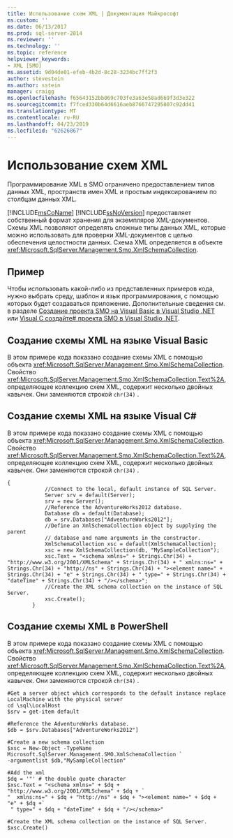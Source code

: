 ```yaml
---
title: Использование схем XML | Документация Майкрософт
ms.custom: ''
ms.date: 06/13/2017
ms.prod: sql-server-2014
ms.reviewer: ''
ms.technology: ''
ms.topic: reference
helpviewer_keywords:
- XML [SMO]
ms.assetid: 9d04de01-efeb-4b2d-8c28-3234bc7ff2f3
author: stevestein
ms.author: sstein
manager: craigg
ms.openlocfilehash: f65643152bb069c703fe3a63e58ad669f3d3e322
ms.sourcegitcommit: f7fced330b64d6616aeb8766747295807c92dd41
ms.translationtype: MT
ms.contentlocale: ru-RU
ms.lasthandoff: 04/23/2019
ms.locfileid: "62626867"
---
```

# <a name="using-xml-schemas"></a>Использование схем XML
  Программирование XML в SMO ограничено предоставлением типов данных XML, пространств имен XML и простым индексированием по столбцам данных XML.  
  
 [!INCLUDE[msCoName](../../../includes/msconame-md.md)] [!INCLUDE[ssNoVersion](../../../includes/ssnoversion-md.md)] предоставляет собственный формат хранения для экземпляров XML-документов. Схемы XML позволяют определять сложные типы данных XML, которые можно использовать для проверки XML-документов с целью обеспечения целостности данных. Схема XML определяется в объекте <xref:Microsoft.SqlServer.Management.Smo.XmlSchemaCollection>.  
  
## <a name="example"></a>Пример  
 Чтобы использовать какой-либо из представленных примеров кода, нужно выбрать среду, шаблон и язык программирования, с помощью которых будет создаваться приложение. Дополнительные сведения см. в разделе [Создание проекта SMO на Visual Basic в Visual Studio .NET](../../../database-engine/dev-guide/create-a-visual-basic-smo-project-in-visual-studio-net.md) или [Visual C создайте&#35; проекта SMO в Visual Studio .NET](../how-to-create-a-visual-csharp-smo-project-in-visual-studio-net.md).  
  
## <a name="creating-an-xml-schema-in-visual-basic"></a>Создание схемы XML на языке Visual Basic  
 В этом примере кода показано создание схемы XML с помощью объекта <xref:Microsoft.SqlServer.Management.Smo.XmlSchemaCollection>. Свойство <xref:Microsoft.SqlServer.Management.Smo.XmlSchemaCollection.Text%2A>, определяющее коллекцию схем XML, содержит несколько двойных кавычек. Они заменяются строкой `chr(34)` .  
  
<!-- TODO: review snippet reference  [!CODE [SMO How to#SMO_VBXMLSchema1](SMO How to#SMO_VBXMLSchema1)]  -->  
  
## <a name="creating-an-xml-schema-in-visual-c"></a>Создание схемы XML на языке Visual C#  
 В этом примере кода показано создание схемы XML с помощью объекта <xref:Microsoft.SqlServer.Management.Smo.XmlSchemaCollection>. Свойство <xref:Microsoft.SqlServer.Management.Smo.XmlSchemaCollection.Text%2A>, определяющее коллекцию схем XML, содержит несколько двойных кавычек. Они заменяются строкой `chr(34)` .  
  
```  
{  
            //Connect to the local, default instance of SQL Server.   
            Server srv = default(Server);  
            srv = new Server();  
            //Reference the AdventureWorks2012 database.   
            Database db = default(Database);  
            db = srv.Databases["AdventureWorks2012"];  
            //Define an XmlSchemaCollection object by supplying the parent  
            // database and name arguments in the constructor.   
            XmlSchemaCollection xsc = default(XmlSchemaCollection);  
            xsc = new XmlSchemaCollection(db, "MySampleCollection");  
            xsc.Text = "<schema xmlns=" + Strings.Chr(34) + "http://www.w3.org/2001/XMLSchema" + Strings.Chr(34) + " xmlns:ns=" + Strings.Chr(34) + "http://ns" + Strings.Chr(34) + "><element name=" + Strings.Chr(34) + "e" + Strings.Chr(34) + " type=" + Strings.Chr(34) + "dateTime" + Strings.Chr(34) + "/></schema>";  
            //Create the XML schema collection on the instance of SQL Server.   
            xsc.Create();  
        }  
```  
  
## <a name="creating-an-xml-schema-in-powershell"></a>Создание схемы XML в PowerShell  
 В этом примере кода показано создание схемы XML с помощью объекта <xref:Microsoft.SqlServer.Management.Smo.XmlSchemaCollection>. Свойство <xref:Microsoft.SqlServer.Management.Smo.XmlSchemaCollection.Text%2A>, определяющее коллекцию схем XML, содержит несколько двойных кавычек. Они заменяются строкой `chr(34)` .  
  
```  
#Get a server object which corresponds to the default instance replace LocalMachine with the physical server  
cd \sql\LocalHost  
$srv = get-item default  
  
#Reference the AdventureWorks database.  
$db = $srv.Databases["AdventureWorks2012"]  
  
#Create a new schema collection  
$xsc = New-Object -TypeName Microsoft.SqlServer.Management.SMO.XmlSchemaCollection `  
-argumentlist $db,"MySampleCollection"  
  
#Add the xml  
$dq = '"' # the double quote character  
$xsc.Text = "<schema xmlns=" + $dq + "http://www.w3.org/2001/XMLSchema" + $dq + `  
"  xmlns:ns=" + $dq + "http://ns" + $dq + "><element name=" + $dq + "e" + $dq +`  
 " type=" + $dq + "dateTime" + $dq + "/></schema>"  
  
#Create the XML schema collection on the instance of SQL Server.  
$xsc.Create()  
```  
  
  
